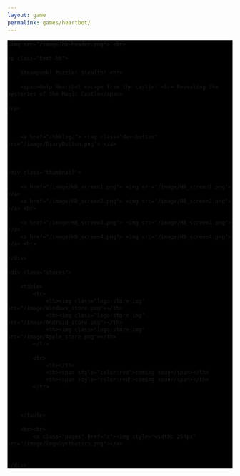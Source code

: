 ```yaml
---
layout: game
permalink: games/heartbot/
---
```




<div class="game-content" style="background-image: url(/image/hb_bg.PNG);">

<div class="game-wrapper" style="background-color: black;"> 

	
      
 	<img src="/image/hb-header.png"> <br>

 	<p class="text-hb">
		
		Steampunk! Puzzle! Stealth! <br>
		
		<span>Help Heartbot escape from the castle! <br> Revealing the mysteries of the Magic Castle</span>

 	</p>

 	

 		<a href="/hbblog/"> <img class="dev-button" src="/image/DiaryButton.png"> </a> 

 	
	
 	<div class="thumbnail">

 		<a href="/image/HB_screen1.png"> <img src="/image/HB_screen1.png"> </a> 
 		<a href="/image/HB_screen2.png"> <img src="/image/HB_screen2.png"> </a> <br> 

 		<a href="/image/HB_screen3.png"> <img src="/image/HB_screen3.png"> </a> 
 		<a href="/image/HB_screen4.png"> <img src="/image/HB_screen4.png"> </a> <br> 

 	</div>	

 	<div class="stores">

 		<table>
 			<tr>
 				<th><img class="logo-store-img" src="/image/Windows_store.png"></th>
 				<th><img class="logo-store-img" src="/image/Android_store.png"></th>
 				<th><img class="logo-store-img" src="/image/Apple_store.png"></th>	
 			</tr>	

 			<tr>
 				<th></th>
 				<th><span style="color:red">coming soon</span></th>
 				<th><span style="color:red">coming soon</span></th>
 			</tr>

 			
 		
 		</table>	

 		<br><br>
 			<a class="pages" href="/"><img style="width: 250px" src="/image/logoSynthetica.png"></a>
 			

 	</div>
 		
</div>  


</div>




